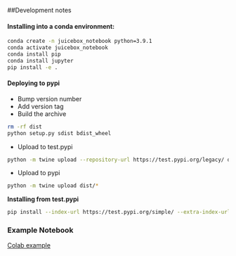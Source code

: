 ##Development notes

#### Installing into a conda environment:

```bash
conda create -n juicebox_notebook python=3.9.1
conda activate juicebox_notebook
conda install pip
conda install jupyter
pip install -e .
```

#### Deploying to pypi

* Bump version number
*  Add version tag
*  Build the archive

```bash
rm -rf dist
python setup.py sdist bdist_wheel
```
* Upload to test.pypi

```bash
python -m twine upload --repository-url https://test.pypi.org/legacy/ dist/*
```

* Upload to pypi

```bash
python -m twine upload dist/*
```


**Installing from test.pypi**

```bash
pip install --index-url https://test.pypi.org/simple/ --extra-index-url https://pypi.org/simple juicebox_notebook
```


### Example Notebook

[Colab example](https://colab.research.google.com/drive/1oLrDItsMZAEQmrsXa9A7MiiMjar0aagW?usp=sharing)